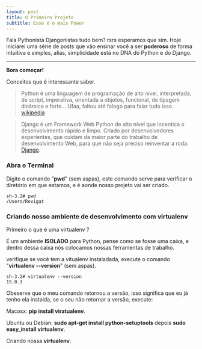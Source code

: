 ```yaml
---
layout: post
title: O Primeiro Projeto
subtitle: Esse é o mais Power
---
```


Fala Pythonista Djangonistas tudo bem? rsrs esperamos que sim.
Hoje iniciarei uma série de posts que vão ensinar você a ser **poderoso** de forma intuitiva e simples, alias, simplicidade está no DNA do Python e do Django.

---

**Bora começar!**

Conceitos que é interessante saber.

  >Python é uma linguagem de programação de alto nível, interpretada, de script, imperativa, orientada a objetos, funcional, de tipagem dinâmica e forte... Ufaa, faltou até folego para falar tudo isso. [wikipedia](https://pt.wikipedia.org/wiki/Python)

>Django é um Framework Web Python de alto nível que incentica o desenvolvimento rápido e limpo. Criado por desenvolvedores experientes, que cuidam da maior parte do trabalho de desenvolvimento Web, para que não seja preciso reinventar a roda. [Django](https://www.djangoproject.com/).

### Abra o Terminal
Digite o comando "**pwd**" (sem aspas), este comando serve para verificar o diretório em que estamos, e é aonde nosso projeto vai ser criado.

```
sh-3.2# pwd
/Users/Revigat

```
### Criando nosso ambiente de desenvolvimento com **virtualenv**

Primeiro o que é uma virtualenv ? 

É um ambiente **ISOLADO** para Python, pense como se fosse uma caixa, e dentro dessa caixa nós colocamos nossas ferramentas de trabalho.

verifique se você tem a vitualenv instaladada, execute o comando "**virtualenv --version**" (sem aspas).

```
sh-3.2# virtualenv --version
15.0.3
```

Obeserve que o meu comando retornou a versão, isso significa que eu já tenho ela instalda, se o seu não retornar a versão, execute:

Macosx: **pip install viratualenv**.

Ubuntu ou Debian: **sudo apt-get install python-setuptools** depois **sudo easy_install virtualenv**.

Criando nossa **virtualenv**.



